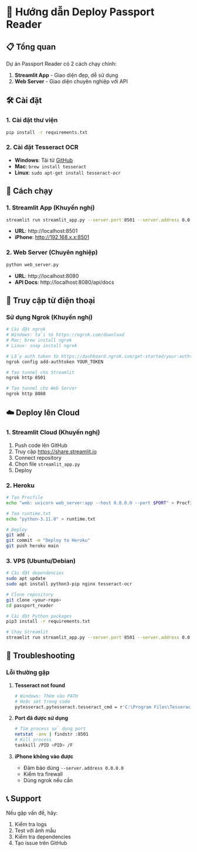 # 🚀 Hướng dẫn Deploy Passport Reader

## 📋 Tổng quan

Dự án Passport Reader có 2 cách chạy chính:
1. **Streamlit App** - Giao diện đẹp, dễ sử dụng
2. **Web Server** - Giao diện chuyên nghiệp với API

## 🛠️ Cài đặt

### 1. Cài đặt thư viện
```bash
pip install -r requirements.txt
```

### 2. Cài đặt Tesseract OCR
- **Windows**: Tải từ [GitHub](https://github.com/UB-Mannheim/tesseract/wiki)
- **Mac**: `brew install tesseract`
- **Linux**: `sudo apt-get install tesseract-ocr`

## 🚀 Cách chạy

### 1. Streamlit App (Khuyến nghị)
```bash
streamlit run streamlit_app.py --server.port 8501 --server.address 0.0.0.0
```
- **URL**: http://localhost:8501
- **iPhone**: http://192.168.x.x:8501

### 2. Web Server (Chuyên nghiệp)
```bash
python web_server.py
```
- **URL**: http://localhost:8080
- **API Docs**: http://localhost:8080/api/docs

## 📱 Truy cập từ điện thoại

### Sử dụng Ngrok (Khuyến nghị)
```bash
# Cài đặt ngrok
# Windows: tải từ https://ngrok.com/download
# Mac: brew install ngrok
# Linux: snap install ngrok

# Lấy auth token từ https://dashboard.ngrok.com/get-started/your-authtoken
ngrok config add-authtoken YOUR_TOKEN

# Tạo tunnel cho Streamlit
ngrok http 8501

# Tạo tunnel cho Web Server
ngrok http 8080
```

## ☁️ Deploy lên Cloud

### 1. Streamlit Cloud (Khuyến nghị)
1. Push code lên GitHub
2. Truy cập https://share.streamlit.io
3. Connect repository
4. Chọn file `streamlit_app.py`
5. Deploy

### 2. Heroku
```bash
# Tạo Procfile
echo "web: uvicorn web_server:app --host 0.0.0.0 --port $PORT" > Procfile

# Tạo runtime.txt
echo "python-3.11.0" > runtime.txt

# Deploy
git add .
git commit -m "Deploy to Heroku"
git push heroku main
```

### 3. VPS (Ubuntu/Debian)
```bash
# Cài đặt dependencies
sudo apt update
sudo apt install python3-pip nginx tesseract-ocr

# Clone repository
git clone <your-repo>
cd passport_reader

# Cài đặt Python packages
pip3 install -r requirements.txt

# Chạy Streamlit
streamlit run streamlit_app.py --server.port 8501 --server.address 0.0.0.0
```

## 🐛 Troubleshooting

### Lỗi thường gặp

1. **Tesseract not found**
   ```bash
   # Windows: Thêm vào PATH
   # Hoặc set trong code
   pytesseract.pytesseract.tesseract_cmd = r'C:\Program Files\Tesseract-OCR\tesseract.exe'
   ```

2. **Port đã được sử dụng**
   ```bash
   # Tìm process sử dụng port
   netstat -ano | findstr :8501
   # Kill process
   taskkill /PID <PID> /F
   ```

3. **iPhone không vào được**
   - Đảm bảo dùng `--server.address 0.0.0.0`
   - Kiểm tra firewall
   - Dùng ngrok nếu cần

## 📞 Support

Nếu gặp vấn đề, hãy:
1. Kiểm tra logs
2. Test với ảnh mẫu
3. Kiểm tra dependencies
4. Tạo issue trên GitHub
